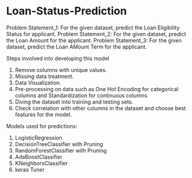 # Loan-Status-Prediction

Problem Statement_1: For the given dataset, predict the Loan Eligibility Status for applicant.
Problem Statement_2: For the given dataset, predict the Loan Amount for the applicant.
Problem Statement_3: For the given dataset, predict the Loan AMount Term for the applicant.


Steps involved into developing this model

1. Remove columns with unique values.
2. Missing data treatment.
3. Data Visualization.
4. Pre-processing on data such as One Hot Encoding for categorical columns and Standardization for continuous columns.
5. Diving the dataset into training and testing sets.
6. Check correlation with other columns in the dataset and choose best features for the model.


Models used for predictions:

1. LogisticRegression
2. DecisionTreeClassifier with Pruning
3. RandomForestClassifier with Pruning
4. AdaBoostClassifier
5. KNeighborsClassifier
6. keras Tuner 
